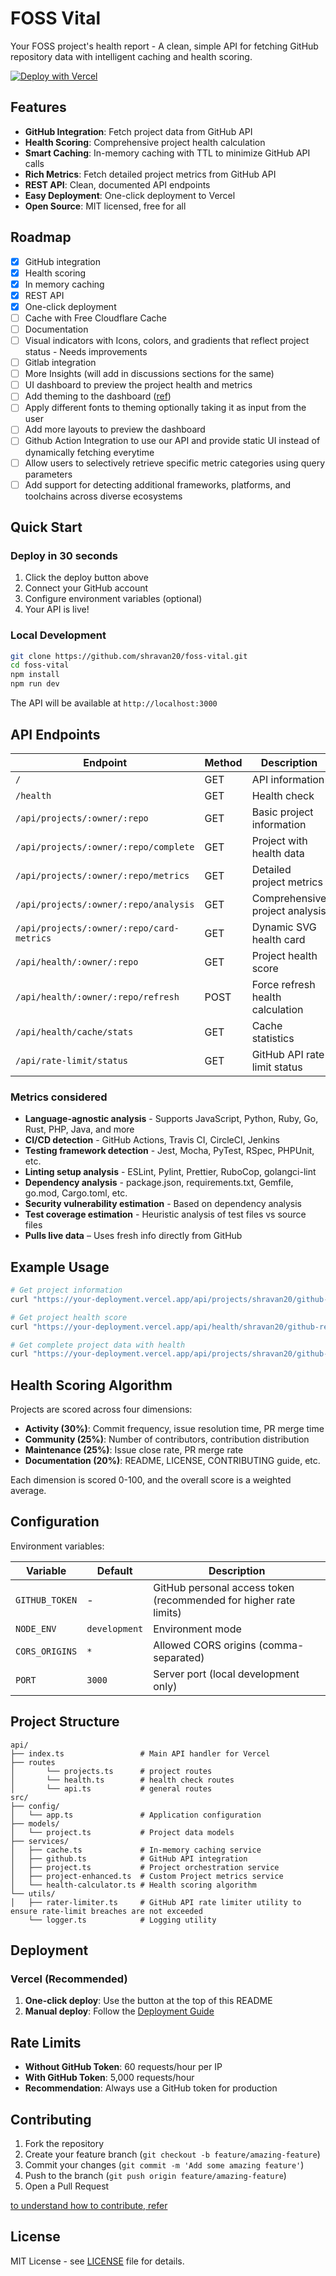# FOSS Vital

Your FOSS project's health report - A clean, simple API for fetching GitHub repository data with intelligent caching and health scoring.

[![Deploy with Vercel](https://vercel.com/button)](https://vercel.com/new/clone?repository-url=https://github.com/shravan20/foss-vital&env=GITHUB_TOKEN&envDescription=Optional%20GitHub%20token%20for%20higher%20rate%20limits&project-name=foss-vital&repository-name=foss-vital)

## Features

- **GitHub Integration**: Fetch project data from GitHub API
- **Health Scoring**: Comprehensive project health calculation
- **Smart Caching**: In-memory caching with TTL to minimize GitHub API calls
- **Rich Metrics**: Fetch detailed project metrics from GitHub API
- **REST API**: Clean, documented API endpoints
- **Easy Deployment**: One-click deployment to Vercel
- **Open Source**: MIT licensed, free for all

## Roadmap

- [x] GitHub integration
- [x] Health scoring
- [x] In memory caching
- [x] REST API
- [x] One-click deployment
- [ ] Cache with Free Cloudflare Cache
- [ ] Documentation
- [ ] Visual indicators with Icons, colors, and gradients that reflect project status - Needs improvements
- [ ] Gitlab integration
- [ ] More Insights (will add in discussions sections for the same)
- [ ] UI dashboard to preview the project health and metrics
- [ ] Add theming to the dashboard ([ref](https://github.com/shravan20/github-readme-quotes/tree/main/src/themes))
- [ ] Apply different fonts to theming optionally taking it as input from the user
- [ ] Add more layouts to preview the dashboard
- [ ] Github Action Integration to use our API and provide static UI instead of dynamically fetching everytime
- [ ] Allow users to selectively retrieve specific metric categories using query parameters
- [ ] Add support for detecting additional frameworks, platforms, and toolchains across diverse ecosystems

## Quick Start

### Deploy in 30 seconds

1. Click the deploy button above
2. Connect your GitHub account
3. Configure environment variables (optional)
4. Your API is live!

### Local Development

```bash
git clone https://github.com/shravan20/foss-vital.git
cd foss-vital
npm install
npm run dev
```

The API will be available at `http://localhost:3000`

## API Endpoints

| Endpoint | Method | Description |
|----------|--------|-------------|
| `/` | GET | API information |
| `/health` | GET | Health check |
| `/api/projects/:owner/:repo` | GET | Basic project information |
| `/api/projects/:owner/:repo/complete` | GET | Project with health data |
| `/api/projects/:owner/:repo/metrics` | GET | Detailed project metrics |
| `/api/projects/:owner/:repo/analysis` | GET |  Comprehensive project analysis |
| `/api/projects/:owner/:repo/card-metrics` | GET | Dynamic SVG health card |
| `/api/health/:owner/:repo` | GET | Project health score |
| `/api/health/:owner/:repo/refresh` | POST | Force refresh health calculation |
| `/api/health/cache/stats` | GET | Cache statistics |
| `/api/rate-limit/status` | GET |  GitHub API rate limit status |

### Metrics considered

- **Language-agnostic analysis** - Supports JavaScript, Python, Ruby, Go, Rust, PHP, Java, and more
- **CI/CD detection** - GitHub Actions, Travis CI, CircleCI, Jenkins
- **Testing framework detection** - Jest, Mocha, PyTest, RSpec, PHPUnit, etc.
- **Linting setup analysis** - ESLint, Pylint, Prettier, RuboCop, golangci-lint
- **Dependency analysis** - package.json, requirements.txt, Gemfile, go.mod, Cargo.toml, etc.
- **Security vulnerability estimation** - Based on dependency analysis
- **Test coverage estimation** - Heuristic analysis of test files vs source files
- **Pulls live data** – Uses fresh info directly from GitHub

## Example Usage

```bash
# Get project information
curl "https://your-deployment.vercel.app/api/projects/shravan20/github-readme-quotes"

# Get project health score
curl "https://your-deployment.vercel.app/api/health/shravan20/github-readme-quotes"

# Get complete project data with health
curl "https://your-deployment.vercel.app/api/projects/shravan20/github-readme-quotes/complete"
```

## Health Scoring Algorithm

Projects are scored across four dimensions:

- **Activity (30%)**: Commit frequency, issue resolution time, PR merge time
- **Community (25%)**: Number of contributors, contribution distribution  
- **Maintenance (25%)**: Issue close rate, PR merge rate
- **Documentation (20%)**: README, LICENSE, CONTRIBUTING guide, etc.

Each dimension is scored 0-100, and the overall score is a weighted average.

## Configuration

Environment variables:

| Variable | Default | Description |
|----------|---------|-------------|
| `GITHUB_TOKEN` | - | GitHub personal access token (recommended for higher rate limits) |
| `NODE_ENV` | `development` | Environment mode |
| `CORS_ORIGINS` | `*` | Allowed CORS origins (comma-separated) |
| `PORT` | `3000` | Server port (local development only) |

## Project Structure

```text
api/
├── index.ts                 # Main API handler for Vercel
├── routes
│       └── projects.ts      # project routes
│       └── health.ts        # health check routes
│       └── api.ts           # general routes
src/
├── config/
│   └── app.ts               # Application configuration
├── models/
│   └── project.ts           # Project data models
├── services/
│   ├── cache.ts             # In-memory caching service
│   ├── github.ts            # GitHub API integration
│   ├── project.ts           # Project orchestration service
│   ├── project-enhanced.ts  # Custom Project metrics service
│   └── health-calculator.ts # Health scoring algorithm
└── utils/
│   ├── rater-limiter.ts     # GitHub API rate limiter utility to ensure rate-limit breaches are not exceeded
    └── logger.ts            # Logging utility
```

## Deployment

### Vercel (Recommended)

1. **One-click deploy**: Use the button at the top of this README
2. **Manual deploy**: Follow the [Deployment Guide](DEPLOYMENT.md)

## Rate Limits

- **Without GitHub Token**: 60 requests/hour per IP
- **With GitHub Token**: 5,000 requests/hour
- **Recommendation**: Always use a GitHub token for production

## Contributing

1. Fork the repository
2. Create your feature branch (`git checkout -b feature/amazing-feature`)
3. Commit your changes (`git commit -m 'Add some amazing feature'`)
4. Push to the branch (`git push origin feature/amazing-feature`)
5. Open a Pull Request

[to understand how to contribute, refer](CONTRIBUTING.md)

## License

MIT License - see [LICENSE](LICENSE) file for details.
